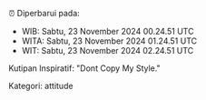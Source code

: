 ⏰ Diperbarui pada:
- WIB: Sabtu, 23 November 2024 00.24.51 UTC
- WITA: Sabtu, 23 November 2024 01.24.51 UTC
- WIT: Sabtu, 23 November 2024 02.24.51 UTC

Kutipan Inspiratif:
"Dont Copy My Style."


Kategori: attitude

